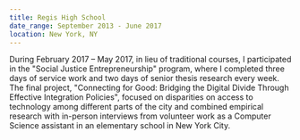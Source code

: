 ```yaml
---
title: Regis High School
date_range: September 2013 - June 2017
location: New York, NY
---
```


During February 2017 – May 2017, in lieu of traditional courses, I participated in the "Social Justice Entrepreneurship" program, where I completed three days of service work and two days of senior thesis research every week. The final project, "Connecting for Good: Bridging the Digital Divide Through Effective Integration Policies", focused on disparities on access to technology among different parts of the city and combined empirical research with in-person interviews from volunteer work as a Computer Science assistant in an elementary school in New York City.
